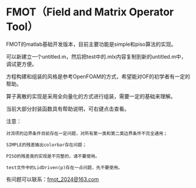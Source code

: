 # FMOT（Field and Matrix Operator Tool）
FMOT的matlab基础开发版本，目前主要功能是simple和piso算法的实现。

可以新建立一个untitled.m，然后把test中的.mlx内容复制到新的untitled.m中，调试更方便。

方程构建和组装的风格是参考OpenFOAM的方式，希望能对OF的初学者有一定的帮助。

算子离散的实现是采用全向量化的方式进行组装，需要一定的基础来理解。

当前大部分封装函数具有帮助说明，可右键点击查看。

注意：

    对流项的边界条件目前存在一定问题，对所有第一类和第二类边界条件不完全通用；
    
    SIMPLE的残差输出colorbar存在问题；
    
    PISO的残差类的实现是不完整的，请不要使用。
    
    test文件中的LidDriven(p)存在一点问题，先不要使用。

有问题可以联系：fmot_2024@163.com
